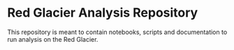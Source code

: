 # Red Glacier Analysis Repository

This repository is meant to contain notebooks, scripts and documentation to run analysis on the Red Glacier. 
